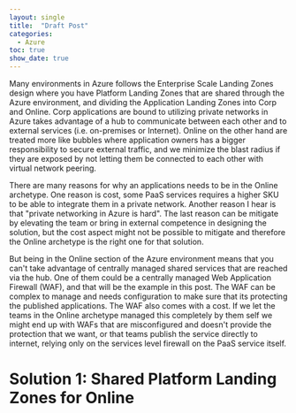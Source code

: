 ```yaml
---
layout: single
title:  "Draft Post"
categories: 
  - Azure
toc: true
show_date: true
---
```

Many environments in Azure follows the Enterprise Scale Landing Zones design where you have Platform Landing Zones that are shared through the Azure environment, and dividing the Application Landing Zones into Corp and Online. Corp applications are bound to utilizing private networks in Azure takes advantage of a hub to communicate between each other and to external services (i.e. on-premises or Internet). Online on the other hand are treated more like bubbles where application owners has a bigger responsibility to secure external traffic, and we minimize the blast radius if they are exposed by not letting them be connected to each other with virtual network peering. 

There are many reasons for why an applications needs to be in the Online archetype. One reason is cost, some PaaS services requires a higher SKU to be able to integrate them in a private network. Another reason I hear is that "private networking in Azure is hard". The last reason can be mitigate by elevating the team or bring in external competence in designing the solution, but the cost aspect might not be possible to mitigate and therefore the Online archetype is the right one for that solution. 

But being in the Online section of the Azure environment means that you can't take advantage of centrally managed shared services that are reached via the hub. One of them could be a centrally managed Web Application Firewall (WAF), and that will be the example in this post. The WAF can be complex to manage and needs configuration to make sure that its protecting the published applications. The WAF also comes with a cost. If we let the teams in the Online archetype managed this completely by them self we might end up with WAFs that are misconfigured and doesn't provide the protection that we want, or that teams publish the service directly to internet, relying only on the services level firewall on the PaaS service itself. 

# Solution 1: Shared Platform Landing Zones for Online
